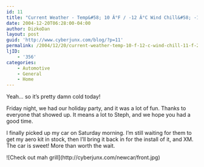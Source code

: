 ```yaml
---
id: 11
title: "Current Weather - Temp&#58; 10 Â°F / -12 Â°C Wind Chill&#58; -11 Â°F  / -24 Â°C"
date: 2004-12-20T06:28:00-04:00
author: DizkoDan
layout: post
guid: 'http://www.cyberjunx.com/blog/?p=11'
permalink: /2004/12/20/current-weather-temp-10-f-12-c-wind-chill-11-f-24-c/
ljID:
    - '356'
categories:
    - Automotive
    - General
    - Home
---
```


Yeah… so it’s pretty damn cold today!

Friday night, we had our holiday party, and it was a lot of fun. Thanks to everyone that showed up. It means a lot to Steph, and we hope you had a good time.

I finally picked up my car on Saturday morning. I’m still waiting for them to get my aero kit in stock, then I’ll bring it back in for the install of it, and XM. The car is sweet! More than worth the wait.

<lj text="Click Click">  
![Check out mah grill](http://cyberjunx.com/newcar/front.jpg)  
</lj>